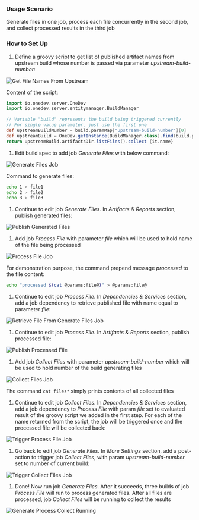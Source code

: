 ### Usage Scenario

Generate files in one job, process each file concurrently in the second job, and collect processed results in the third job

### How to Set Up

1. Define a groovy script to get list of published artifact names from upstream build whose number is passed via parameter _upstream-build-number_:

  ![Get File Names From Upstream](../images/generate-process-collect/get-file-names-from-upstream.png)
  
  Content of the script:
  ```groovy
  import io.onedev.server.OneDev
  import io.onedev.server.entitymanager.BuildManager

  // Variable "build" represents the build being triggered currently
  // For single value parameter, just use the first one
  def upstreamBuildNumber = build.paramMap["upstream-build-number"][0]
  def upstreamBuild = OneDev.getInstance(BuildManager.class).find(build.project, upstreamBuildNumber as Long)
  return upstreamBuild.artifactsDir.listFiles().collect {it.name}
  ```
  
1. Edit build spec to add job _Generate Files_ with below command:

  ![Generate Files Job](../images/generate-process-collect/generate-files-job.png)
  
  Command to generate files:
  ``` bash
  echo 1 > file1
  echo 2 > file2
  echo 3 > file3
  ```
  
1. Continue to edit job _Generate Files_. In _Artifacts & Reports_ section, publish generated files:

  ![Publish Generated Files](../images/generate-process-collect/publish-generated-files.png)
  
1. Add  job _Process File_ with parameter _file_ which will be used to hold name of the file being processed

  ![Process File Job](../images/generate-process-collect/process-file-job.png)
  
  For demonstration purpose, the command prepend message _processed_ to the file content:
  ``` bash
  echo "processed $(cat @params:file@)" > @params:file@
  ```
  
1. Continue to edit job _Process File_. In _Dependencies & Services_ section, add a job dependency to retrieve published file with name equal to parameter _file_:

  ![Retrieve File From Generate Files Job](../images/generate-process-collect/retrieve-file-from-generate-files-job.png)
  
1. Continue to edit job _Process File_. In _Artifacts & Reports_ section, publish processed file:

  ![Publish Processed File](../images/generate-process-collect/publish-processed-file.png)

1. Add job _Collect Files_ with parameter _upstream-build-number_ which will be used to hold number of the build generating files

  ![Collect Files Job](../images/generate-process-collect/collect-files-job.png)
  
  The command `cat files*` simply prints contents of all collected files
  
1. Continue to edit job _Collect Files_. In _Dependencies & Services_ section, add a job dependency to _Process File_ with param _file_ set to evaluated result of the groovy script we added in the first step. For each of the name returned from the script, the job will be triggered once and the processed file will be collected back:

  ![Trigger Process File Job](../images/generate-process-collect/trigger-process-file-job.png)
  
1. Go back to edit job _Generate Files_. In _More Settings_ section, add a post-action to trigger job _Collect Files_, with param _upstream-build-number_ set to number of current build:

  ![Trigger Collect Files Job](../images/generate-process-collect/trigger-collect-files-job.png)
  
1. Done! Now run job _Generate Files_. After it succeeds, three builds of job _Process File_ will run to process generated files. After all files are processed, job _Collect Files_ will be running to collect the results

  ![Generate Process Collect Running](../images/generate-process-collect/generate-process-collect-running.png)